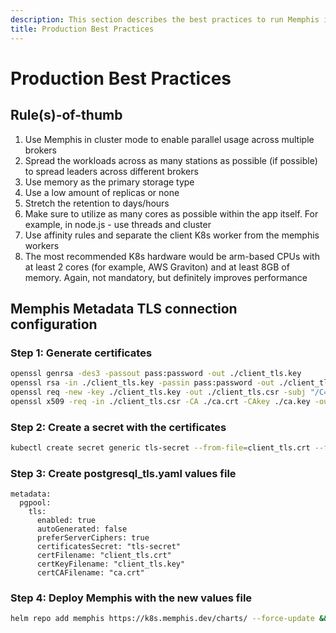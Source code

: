 ```yaml
---
description: This section describes the best practices to run Memphis in Production environment and to maximize
title: Production Best Practices
---
```


# Production Best Practices

## Rule(s)-of-thumb

1. Use Memphis in cluster mode to enable parallel usage across multiple brokers
2. Spread the workloads across as many stations as possible (if possible) to spread leaders across different brokers
3. Use memory as the primary storage type
4. Use a low amount of replicas or none
5. Stretch the retention to days/hours
6. Make sure to utilize as many cores as possible within the app itself. For example, in node.js - use threads and cluster
7. Use affinity rules and separate the client K8s worker from the memphis workers
8. The most recommended K8s hardware would be arm-based CPUs with at least 2 cores (for example, AWS Graviton) and at least 8GB of memory. Again, not mandatory, but definitely improves performance



## Memphis Metadata TLS connection configuration

### Step 1: Generate certificates

```bash
openssl genrsa -des3 -passout pass:password -out ./client_tls.key
openssl rsa -in ./client_tls.key -passin pass:password -out ./client_tls.key
openssl req -new -key ./client_tls.key -out ./client_tls.csr -subj "/C=AU/ST=NSW/L=DY/O=MyOrg/OU=Dev/CN=postgres"
openssl x509 -req -in ./client_tls.csr -CA ./ca.crt -CAkey ./ca.key -out ./client_tls.crt -CAcreateserial

```

### Step 2: Create a secret with the certificates

```bash
kubectl create secret generic tls-secret --from-file=client_tls.crt --from-file=client_tls.key --from-file=ca.crt -n memphis
```

### Step 3: Create postgresql\_tls.yaml values file

```
metadata:
  pgpool:
    tls:
      enabled: true
      autoGenerated: false
      preferServerCiphers: true
      certificatesSecret: "tls-secret"
      certFilename: "client_tls.crt"
      certKeyFilename: "client_tls.key"
      certCAFilename: "ca.crt"
```

### Step 4: Deploy Memphis with the new values file

```bash
helm repo add memphis https://k8s.memphis.dev/charts/ --force-update && helm install -f postgresql_values_tls.yaml memphis memphis/memphis --create-namespace --namespace memphis --wait
```
